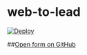# web-to-lead

<a href="https://heroku.com/deploy">
  <img src="https://www.herokucdn.com/deploy/button.svg" alt="Deploy">
</a>

##[Open form on GitHub](https://serafim1337.github.io/web-to-lead/form.html)
